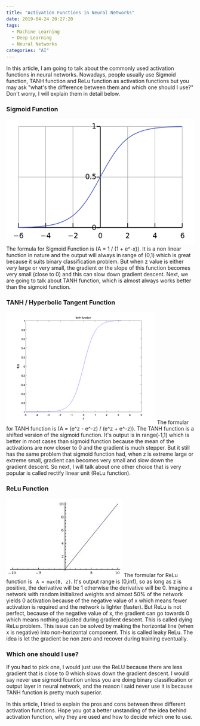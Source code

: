 ```yaml
---
title: "Activation Functions in Neural Networks"
date: 2019-04-24 20:27:20
tags: 
  - Machine Learning
  - Deep Learning
  - Neural Networks
categories: "AI" 
---
```

In this article, I am going to talk about the commonly used activation functions in neural networks. Nowadays, people usually use Sigmoid function, TANH function and ReLu function as activation functions but you may ask "what's the difference between them and which one should I use?" Don't worry, I will explain them in detail below.

### Sigmoid Function
![Sigmoid graph](/assets/images/Sigmoid.png)
The formula for Sigmoid Function is \(A = 1 / (1 + e^-x)\). It is a non linear function in nature and the output will always in range of (0,1) which is great because it suits binary classification problem. But when z value is either very large or very small, the gradient or the slope of this function becomes very small (close to 0) and this can slow down gradient descent. Next, we are going to talk about TANH function, which is almost always works better than the sigmoid function.

### TANH / Hyperbolic Tangent Function
![TANH graph](/assets/images/TANH.png)
The formular for TANH function is \(A = (e^z - e^-z) / (e^z + e^-z)\). The TANH function is a shifted version of the sigmoid function. It's output is in range(-1,1) which is better in most cases than sigmoid function because the mean of the activations are now closer to 0 and the gradient is much stepper. But it still has the same problem that sigmoid function had, when z is extreme large or extreme small, gradient can becomes very small and slow down the gradient descent. So next, I will talk about one other choice that is very popular is called rectify linear unit (ReLu function).

### ReLu Function
![ReLu graph](/assets/images/ReLu.jpeg)
The formular for ReLu function is <code> A = max(0, z)</code>. It's output range is (0,inf), so as long as z is positive, the derivative will be 1 otherwise the derivative will be 0. Imagine a network with random initialized weights and almost 50% of the network yields 0 activation because of the negative value of x which means fewer activation is required and the network is lighter (faster). But ReLu is not perfect, because of the negative value of x, the gradient can go towards 0 which means nothing adjusted during gradient descent. This is called dying ReLu problem. This issue can be solved by making the horizontal line (when x is negative) into non-horizontal component. This is called leaky ReLu. The idea is let the gradient be non zero and recover during training eventually.

### Which one should I use?
If you had to pick one, I would just use the ReLU because there are less gradient that is close to 0 which slows down the gradient descent. I would say never use sigmoid fcuntion unless you are doing binary classification or output layer in neural network, and the reason I said never use it is because TANH function is pretty much superior.

In this article, I tried to explain the pros and cons between three different activation functions. Hope you got a better unstanding of the idea behind activation function, why they are used and how to decide which one to use.
